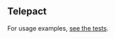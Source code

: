 ## Telepact

For usage examples, [see the tests](https://github.com/Telepact/telepact/blob/main/bind/dart/test/telepact_test.dart).